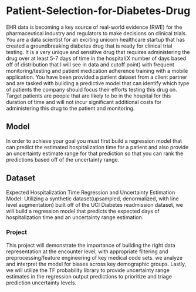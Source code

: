 # Patient-Selection-for-Diabetes-Drug

EHR data is becoming a key source of real-world evidence (RWE) for the pharmaceutical industry and regulators to make decisions on clinical trials. You are a data scientist for an exciting unicorn healthcare startup that has created a groundbreaking diabetes drug that is ready for clinical trial testing. It is a very unique and sensitive drug that requires administering the drug over at least 5-7 days of time in the hospital(X number of days based off of distribution that I will see in data and cutoff point) with frequent monitoring/testing and patient medication adherence training with a mobile application. You have been provided a patient dataset from a client partner and are tasked with building a predictive model that can identify which type of patients the company should focus their efforts testing this drug on. Target patients are people that are likely to be in the hospital for this duration of time and will not incur significant additional costs for administering this drug to the patient and monitoring.

## Model

In order to achieve your goal you must first build a regression model that can predict the estimated hospitalization time for a patient and also provide an uncertainty estimate range for that prediction so that you can rank the predictions based off of the uncertainty range.

##  Dataset

Expected Hospitalization Time Regression and Uncertainty Estimation Model: Utilizing a synthetic dataset(upsampled, denormalized, with line level augmentation) built off of the UCI Diabetes readmission dataset, we will build a regression model that predicts the expected days of hospitalization time and an uncertainty range estimation.

### Project

This project will demonstrate the importance of building the right data representation at the encounter level, with appropriate filtering and preprocessing/feature engineering of key medical code sets. we analyze and interpret the model for biases across key demographic groups. Lastly, we will utilize the TF probability library to provide uncertainty range estimates in the regression output predictions to prioritize and triage prediction uncertainty levels.

